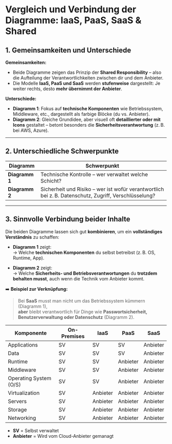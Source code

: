 # Vergleich und Verbindung der Diagramme: IaaS, PaaS, SaaS & Shared

## 1. Gemeinsamkeiten und Unterschiede

**Gemeinsamkeiten:**
- Beide Diagramme zeigen das Prinzip der **Shared Responsibility** – also die Aufteilung der Verantwortlichkeiten zwischen dir und dem Anbieter.
- Die Modelle **IaaS, PaaS und SaaS** werden **stufenweise** dargestellt: Je weiter rechts, desto **mehr übernimmt der Anbieter**.

**Unterschiede:**
- **Diagramm 1**: Fokus auf **technische Komponenten** wie Betriebssystem, Middleware, etc., dargestellt als farbige Blöcke (du vs. Anbieter).
- **Diagramm 2**: Gleiche Grundidee, aber visuell oft **detaillierter oder mit Icons** gestaltet – betont besonders die **Sicherheitsverantwortung** (z. B. bei AWS, Azure).

---

## 2. Unterschiedliche Schwerpunkte

| Diagramm             | Schwerpunkt |
|----------------------|-------------|
| **Diagramm 1**       | Technische Kontrolle – wer verwaltet welche Schicht? |
| **Diagramm 2**       | Sicherheit und Risiko – wer ist wofür verantwortlich bei z. B. Datenschutz, Zugriff, Verschlüsselung? |

---

## 3. Sinnvolle Verbindung beider Inhalte

Die beiden Diagramme lassen sich gut **kombinieren**, um ein **vollständiges Verständnis** zu schaffen:

- **Diagramm 1** zeigt:  
  → Welche **technischen Komponenten** du selbst betreibst (z. B. OS, Runtime, App).

- **Diagramm 2** zeigt:  
  → Welche **Sicherheits- und Betriebsverantwortungen** du **trotzdem behalten musst**, auch wenn die Technik vom Anbieter kommt.

➡️ **Beispiel zur Verknüpfung:**

> Bei **SaaS** musst man nicht um das Betriebssystem kümmern (Diagramm 1),  
> **aber** bleibt verantwortlich für Dinge wie **Passwortsicherheit, Benutzerverwaltung oder Datenschutz** (Diagramm 2).


| Komponente               | On-Premises | IaaS        | PaaS        | SaaS        |
|--------------------------|-------------|-------------|-------------|-------------|
| Applications             | SV          | SV          | SV          | Anbieter    |
| Data                     | SV          | SV          | SV          | Anbieter    |
| Runtime                  | SV          | SV          | Anbieter    | Anbieter    |
| Middleware               | SV          | SV          | Anbieter    | Anbieter    |
| Operating System (O/S)   | SV          | SV          | Anbieter    | Anbieter    |
| Virtualization           | SV          | Anbieter    | Anbieter    | Anbieter    |
| Servers                  | SV          | Anbieter    | Anbieter    | Anbieter    |
| Storage                  | SV          | Anbieter    | Anbieter    | Anbieter    |
| Networking               | SV          | Anbieter    | Anbieter    | Anbieter    |

- **SV** = Selbst verwaltet
- **Anbieter** = Wird vom Cloud-Anbieter gemanagt

